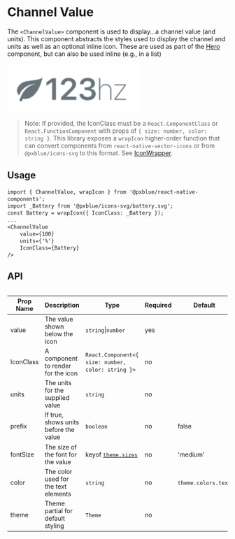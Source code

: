 # Channel Value

The `<ChannelValue>` component is used to display...a channel value (and units). This component abstracts the styles used to display the channel and units as well as an optional inline icon. These are used as part of the [Hero](./Hero.md) component, but can also be used inline (e.g., in a list)

<img width="300" alt="Channel Value component" src="./images/channelValue.png">

> Note: If provided, the IconClass must be a `React.ComponentClass` or `React.FunctionComponent` with props of `{ size: number, color: string }`. This library exposes a `wrapIcon` higher-order function that can convert components from `react-native-vector-icons` or from `@pxblue/icons-svg` to this format. See [IconWrapper](./IconWrapper.md).

## Usage

```tsx
import { ChannelValue, wrapIcon } from '@pxblue/react-native-components';
import _Battery from '@pxblue/icons-svg/battery.svg';
const Battery = wrapIcon({ IconClass: _Battery });
...
<ChannelValue
    value={100}
    units={'%'}
    IconClass={Battery}
/>
```

## API

<div style="overflow: auto">

| Prop Name | Description                           | Type                                               | Required | Default             |
| --------- | ------------------------------------- | -------------------------------------------------- | -------- | ------------------- |
| value     | The value shown below the icon        | `string`\|`number`                                 | yes      |                     |
| IconClass | A component to render for the icon    | `React.Component<{ size: number, color: string }>` | no       |                     |
| units     | The units for the supplied value      | `string`                                           | no       |                     |
| prefix    | If true, shows units before the value | `boolean`                                          | no       | false               |
| fontSize  | The size of the font for the value    | keyof [`theme.sizes`](./Theme.md)                  | no       | 'medium'            |
| color     | The color used for the text elements  | `string`                                           | no       | `theme.colors.text` |
| theme     | Theme partial for default styling     | `Theme`                               | no       |                     |

</div>
